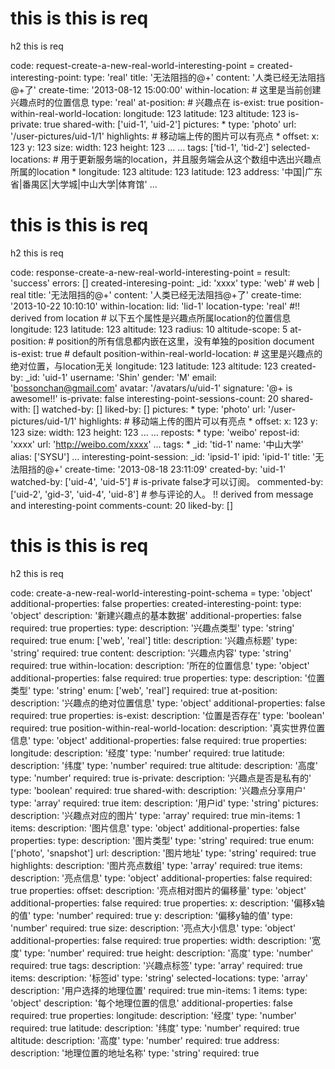 # this is this is req

h2 this is req

code:
    request-create-a-new-real-world-interesting-point =
  created-interesting-point:
    type: 'real'
    title: '无法阻挡的@+'
    content: '人类已经无法阻挡@+了'
    create-time: '2013-08-12 15:00:00'
    within-location: # 这里是当前创建兴趣点时的位置信息
      type: 'real'
      at-position: # 兴趣点在
        is-exist: true
        position-within-real-world-location:
          longitude: 123
          latitude: 123
          altitude: 123
    is-private: true
    shared-with: ['uid-1', 'uid-2']
    pictures:
      * type: 'photo'
        url: '/user-pictures/uid-1/1'
        highlights: # 移动端上传的图片可以有亮点
          * offset:
              x: 123
              y: 123
            size:
              width: 123
              height: 123
          ...
      ...
    tags: ['tid-1', 'tid-2']
  selected-locations: # 用于更新服务端的location，并且服务端会从这个数组中选出兴趣点所属的location
    * longitude: 123
      altitude: 123
      latitude: 123
      address: '中国|广东省|番禺区|大学城|中山大学|体育馆'
    ...


# this is this is req

h2 this is req

code:
    response-create-a-new-real-world-interesting-point =
  result: 'success'
  errors: []
  created-interesing-point:
    _id: 'xxxx'
    type: 'web' # web | real
    title: '无法阻挡的@+'
    content: '人类已经无法阻挡@+了'
    create-time: '2013-10-22 10:10:10'
    within-location:
      lid: 'lid-1'
      location-type: 'real' #!! derived from location
      # 以下五个属性是兴趣点所属location的位置信息
      longitude: 123
      latitude: 123
      altitude: 123
      radius: 10
      altitude-scope: 5
      at-position: # position的所有信息都内嵌在这里，没有单独的position document
        is-exist: true # default
        position-within-real-world-location: # 这里是兴趣点的绝对位置，与location无关
          longitude: 123
          latitude: 123
          altitude: 123
    created-by:
      _id: 'uid-1'
      username: 'Shin'
      gender: 'M'
      email: 'bossonchan@gmail.com'
      avatar: '/avatars/u/uid-1'
      signature: '@+ is awesome!!'
    is-private: false
    interesting-point-sessions-count: 20 
    shared-with: []
    watched-by: []
    liked-by: []
    pictures:
      * type: 'photo'
        url: '/user-pictures/uid-1/1'
        highlights: # 移动端上传的图片可以有亮点
          * offset:
              x: 123
              y: 123
            size:
              width: 123
              height: 123
          ...
      ...
    reposts:
      * type: 'weibo'
        repost-id: 'xxxx'
        url: 'http://weibo.com/xxxx'
      ...
    tags:
      * _id: 'tid-1'
        name: '中山大学'
        alias: ['SYSU']
      ...
    interesting-point-session:
      _id: 'ipsid-1'
      ipid: 'ipid-1'
      title: '无法阻挡的@+'
      create-time: '2013-08-18 23:11:09'
      created-by: 'uid-1'
      watched-by: ['uid-4', 'uid-5'] # is-private false才可以订阅。
      commented-by: ['uid-2', 'gid-3', 'uid-4', 'uid-8'] # 参与评论的人。 !! derived from message and interesting-point
      comments-count: 20
      liked-by: []


# this is this is req

h2 this is req

code:
    create-a-new-real-world-interesting-point-schema =
  type: 'object'
  additional-properties: false
  properties:
    created-interesting-point:
      type: 'object'
      description: '新建兴趣点的基本数据'
      additional-properties: false
      required: true
      properties:
        type:
          description: '兴趣点类型'
          type: 'string'
          required: true
          enum: ['web', 'real']
        title:
          description: '兴趣点标题'
          type: 'string'
          required: true
        content:
          description: '兴趣点内容'
          type: 'string'
          required: true
        within-location:
          description: '所在的位置信息'
          type: 'object'
          additional-properties: false
          required: true
          properties:
            type:
              description: '位置类型'
              type: 'string'
              enum: ['web', 'real']
              required: true
            at-position:
              description: '兴趣点的绝对位置信息'
              type: 'object'
              additional-properties: false
              required: true
              properties:
                is-exist:
                  description: '位置是否存在'
                  type: 'boolean'
                  required: true
                position-within-real-world-location:
                  description: '真实世界位置信息'
                  type: 'object'
                  additional-properties: false
                  required: true
                  properties:
                    longitude:
                      description: '经度'
                      type: 'number'
                      required: true
                    latitude:
                      description: '纬度'
                      type: 'number'
                      required: true
                    altitude:
                      description: '高度'
                      type: 'number'
                      required: true
        is-private:
          description: '兴趣点是否是私有的'
          type: 'boolean'
          required: true
        shared-with:
          description: '兴趣点分享用户'
          type: 'array'
          required: true
          item:
            description: '用户id'
            type: 'string'
        pictures:
          description: '兴趣点对应的图片'
          type: 'array'
          required: true
          min-items: 1
          items:
            description: '图片信息'
            type: 'object'
            additional-properties: false
            properties:
              type:
                description: '图片类型'
                type: 'string'
                required: true
                enum: ['photo', 'snapshot']
              url:
                description: '图片地址'
                type: 'string'
                required: true
              highlights:
                description: '图片亮点数组'
                type: 'array'
                required: true
                items:
                  description: '亮点信息'
                  type: 'object'
                  additional-properties: false
                  required: true
                  properties:
                    offset:
                      description: '亮点相对图片的偏移量'
                      type: 'object'
                      additional-properties: false
                      required: true
                      properties:
                        x:
                          description: '偏移x轴的值'
                          type: 'number'
                          required: true
                        y:
                          description: '偏移y轴的值'
                          type: 'number'
                          required: true
                    size:
                      description: '亮点大小信息'
                      type: 'object'
                      additional-properties: false
                      required: true
                      properties:
                        width:
                          description: '宽度'
                          type: 'number'
                          required: true
                        height:
                          description: '高度'
                          type: 'number'
                          required: true
        tags:
          description: '兴趣点标签'
          type: 'array'
          required: true
          items:
            description: '标签id'
            type: 'string'
    selected-locations:
      type: 'array'
      description: '用户选择的地理位置'
      required: true
      min-items: 1
      items:
        type: 'object'
        description: '每个地理位置的信息'
        additional-properties: false
        required: true
        properties:
          longitude:
            description: '经度'
            type: 'number'
            required: true
          latitude:
            description: '纬度'
            type: 'number'
            required: true
          altitude:
            description: '高度'
            type: 'number'
            required: true
          address:
            description: '地理位置的地址名称'
            type: 'string'
            required: true


